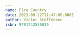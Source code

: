 ```yaml
---
name: Fire Country
date: 2023-09-22T11:47:00.000Z
author: Victor Steffensen
isbn: 9781743586839
---
```


